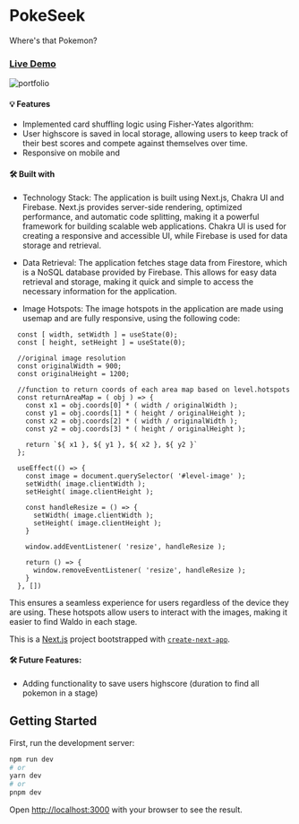 # PokeSeek
Where's that Pokemon?

### [Live Demo](https://pokeseek.vercel.app/)

![portfolio](docs/pokeseek-desktop.gif)

#### 💡 Features
* Implemented card shuffling logic using Fisher-Yates algorithm:
* User highscore is saved in local storage, allowing users to keep track of their best scores and compete against themselves over time.
* Responsive on mobile and 


#### 🛠️ Built with
* Technology Stack:
The application is built using Next.js, Chakra UI and Firebase. Next.js provides server-side rendering, optimized performance, and automatic code splitting, making it a powerful framework for building scalable web applications. Chakra UI is used for creating a responsive and accessible UI, while Firebase is used for data storage and retrieval.

* Data Retrieval:
The application fetches stage data from Firestore, which is a NoSQL database provided by Firebase. This allows for easy data retrieval and storage, making it quick and simple to access the necessary information for the application.

* Image Hotspots:
The image hotspots in the application are made using usemap and are fully responsive, using the following code:
```
  const [ width, setWidth ] = useState(0);
  const [ height, setHeight ] = useState(0);

  //original image resolution
  const originalWidth = 900;
  const originalHeight = 1200;

  //function to return coords of each area map based on level.hotspots
  const returnAreaMap = ( obj ) => {
    const x1 = obj.coords[0] * ( width / originalWidth );
    const y1 = obj.coords[1] * ( height / originalHeight );
    const x2 = obj.coords[2] * ( width / originalWidth );
    const y2 = obj.coords[3] * ( height / originalHeight );

    return `${ x1 }, ${ y1 }, ${ x2 }, ${ y2 }`
  };

  useEffect(() => {
    const image = document.querySelector( '#level-image' );
    setWidth( image.clientWidth );
    setHeight( image.clientHeight );

    const handleResize = () => {
      setWidth( image.clientWidth );
      setHeight( image.clientHeight );
    }

    window.addEventListener( 'resize', handleResize );

    return () => {
      window.removeEventListener( 'resize', handleResize );
    }
  }, [])
```
 This ensures a seamless experience for users regardless of the device they are using. These hotspots allow users to interact with the images, making it easier to find Waldo in each stage.

This is a [Next.js](https://nextjs.org/) project bootstrapped with [`create-next-app`](https://github.com/vercel/next.js/tree/canary/packages/create-next-app).

#### 🛠️ Future Features:
* Adding functionality to save users highscore (duration to find all pokemon in a stage)

## Getting Started

First, run the development server:

```bash
npm run dev
# or
yarn dev
# or
pnpm dev
```

Open [http://localhost:3000](http://localhost:3000) with your browser to see the result.
